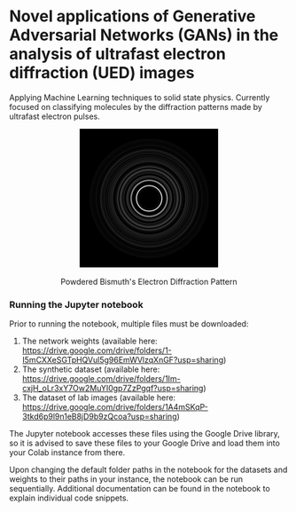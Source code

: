 # Novel applications of Generative Adversarial Networks (GANs) in the analysis of ultrafast electron diffraction (UED) images
Applying Machine Learning techniques to solid state physics. 
Currently focused on classifying molecules by the diffraction patterns made by ultrafast electron pulses.

<p align="center">
  <img src="https://github.com/dhruv-sirohi/Miller-Lab-UED/blob/main/Project%201:%20Synthetic%20Data%20Classification/Plots%20%2B%20Scans/Bismuth_Diffraction_Pattern.png?raw=true"/>
</p>
 
<div align="center"> Powdered Bismuth's Electron Diffraction Pattern

<div align="left"> 

### Running the Jupyter notebook 

Prior to running the notebook, multiple files must be downloaded:
1. The network weights (available here:  https://drive.google.com/drive/folders/1-I5mCXXeSGTpHQVul5g96EmWVlzqXnGF?usp=sharing)
2. The synthetic dataset (available here: https://drive.google.com/drive/folders/1Im-cxjH_oLr3xY7Ow2MuYI0gp7ZzPgqf?usp=sharing)
3. The dataset of lab images (available here: https://drive.google.com/drive/folders/1A4mSKqP-3tkd6p9l9n1eB8jD9b9zQcoa?usp=sharing)

The Jupyter notebook accesses these files using the Google Drive library, so it is advised to save these files to your Google Drive and load them into your Colab instance from there.

Upon changing the default folder paths in the notebook for the datasets and weights to their paths in your instance, the notebook can be run sequentially. Additional documentation can be found in the notebook to explain individual code snippets.
